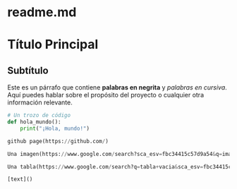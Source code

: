 # readme.md
# Título Principal

## Subtítulo

Este es un párrafo que contiene **palabras en negrita** y _palabras en cursiva_. Aquí puedes hablar sobre el propósito del proyecto o cualquier otra información relevante.

```python
# Un trozo de código
def hola_mundo():
    print("¡Hola, mundo!")

github page(https://github.com/)

Una imagen(https://www.google.com/search?sca_esv=fbc34415c57d9a54&q=imagen&udm=2&fbs=AEQNm0CbCVgAZ5mWEJDg6aoPVcBgWizR0-0aFOH11Sb5tlNhdzTfxpAVBoexMFZnKJBpl_OnTFfcge8advfRBIXE7C_RTEs_-6X8R5LVF1D--bqpVZGXWqd1Qn1U9x3Ln25r5qCUxR42iKYGXv9gyYYZUA1jq47YK4bvHGnTJmNSvgBED4uWuHQ&sa=X&ved=2ahUKEwiyzeGVlvyIAxWb-gIHHbPPG48QtKgLegQIEBAB&biw=957&bih=944&dpr=1#vhid=tAq2kR012LfGGM&vssid=mosaic)

Una tabla(https://www.google.com/search?q=tabla+vacia&sca_esv=fbc34415c57d9a54&udm=2&biw=957&bih=944&ei=NccDZ5SjFICqi-gPn56F6Qo&ved=0ahUKEwjUkbazlvyIAxUA1QIHHR9PIa0Q4dUDCBA&uact=5&oq=tabla+vacia&gs_lp=Egxnd3Mtd2l6LXNlcnAiC3RhYmxhIHZhY2lhMgUQABiABDIFEAAYgAQyBRAAGIAEMgcQABiABBgKMgUQABiABDIFEAAYgAQyBBAAGB4yBBAAGB4yBhAAGAUYHjIGEAAYBRgeSLw4UMsMWLU1cAF4AJABAJgBZ6ABvwSqAQM0LjK4AQPIAQD4AQGYAgegAucEwgIKEAAYgAQYQxiKBcICEBAAGIAEGLEDGEMYgwEYigWYAwCIBgGSBwM0LjOgB_kh&sclient=gws-wiz-serp#vhid=7LCbO_sPJjCrtM&vssid=mosaic)

[text]()
